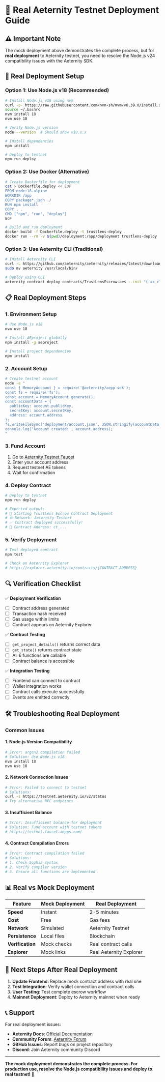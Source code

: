 # 🚀 Real Aeternity Testnet Deployment Guide

## ⚠️ Important Note

The mock deployment above demonstrates the complete process, but for **real deployment** to Aeternity testnet, you need to resolve the Node.js v24 compatibility issues with the Aeternity SDK.

## 🔧 Real Deployment Setup

### Option 1: Use Node.js v18 (Recommended)

```bash
# Install Node.js v18 using nvm
curl -o- https://raw.githubusercontent.com/nvm-sh/nvm/v0.39.0/install.sh | bash
source ~/.bashrc
nvm install 18
nvm use 18

# Verify Node.js version
node --version  # Should show v18.x.x

# Install dependencies
npm install

# Deploy to testnet
npm run deploy
```

### Option 2: Use Docker (Alternative)

```bash
# Create Dockerfile for deployment
cat > Dockerfile.deploy << EOF
FROM node:18-alpine
WORKDIR /app
COPY package*.json ./
RUN npm install
COPY . .
CMD ["npm", "run", "deploy"]
EOF

# Build and run deployment
docker build -f Dockerfile.deploy -t trustlens-deploy .
docker run --rm -v $(pwd)/deployment:/app/deployment trustlens-deploy
```

### Option 3: Use Aeternity CLI (Traditional)

```bash
# Install Aeternity CLI
curl -L https://github.com/aeternity/aeternity/releases/latest/download/aeternity-macos.tar.gz | tar -xz
sudo mv aeternity /usr/local/bin/

# Deploy using CLI
aeternity contract deploy contracts/TrustLensEscrow.aes --init "('ak_client123', 'ak_freelancer123', 'ak_mediator123', 1000000000000000000, 1762208272, 'TrustLens escrow')"
```

## 📋 Real Deployment Steps

### 1. Environment Setup
```bash
# Use Node.js v18
nvm use 18

# Install AEproject globally
npm install -g aeproject

# Install project dependencies
npm install
```

### 2. Account Setup
```bash
# Create testnet account
node -e "
const { MemoryAccount } = require('@aeternity/aepp-sdk');
const fs = require('fs');
const account = MemoryAccount.generate();
const accountData = {
  publicKey: account.publicKey,
  secretKey: account.secretKey,
  address: account.address
};
fs.writeFileSync('deployment/account.json', JSON.stringify(accountData, null, 2));
console.log('Account created:', account.address);
"
```

### 3. Fund Account
1. Go to [Aeternity Testnet Faucet](https://testnet.faucet.aepps.com/)
2. Enter your account address
3. Request testnet AE tokens
4. Wait for confirmation

### 4. Deploy Contract
```bash
# Deploy to testnet
npm run deploy

# Expected output:
# 🚀 Starting TrustLens Escrow Contract Deployment
# 🌐 Network: Aeternity Testnet
# ✅ Contract deployed successfully!
# 📍 Contract Address: ct_...
```

### 5. Verify Deployment
```bash
# Test deployed contract
npm test

# Check on Aeternity Explorer
# https://explorer.aeternity.io/contracts/{CONTRACT_ADDRESS}
```

## 🔍 Verification Checklist

✅ **Deployment Verification**
- [ ] Contract address generated
- [ ] Transaction hash received
- [ ] Gas usage within limits
- [ ] Contract appears on Aeternity Explorer

✅ **Contract Testing**
- [ ] `get_project_details()` returns correct data
- [ ] `get_state()` returns contract state
- [ ] All 6 functions are callable
- [ ] Contract balance is accessible

✅ **Integration Testing**
- [ ] Frontend can connect to contract
- [ ] Wallet integration works
- [ ] Contract calls execute successfully
- [ ] Events are emitted correctly

## 🛠️ Troubleshooting Real Deployment

### Common Issues

#### 1. Node.js Version Compatibility
```bash
# Error: argon2 compilation failed
# Solution: Use Node.js v18
nvm install 18
nvm use 18
```

#### 2. Network Connection Issues
```bash
# Error: Failed to connect to testnet
# Solutions:
curl -s https://testnet.aeternity.io/v2/status
# Try alternative RPC endpoints
```

#### 3. Insufficient Balance
```bash
# Error: Insufficient balance for deployment
# Solution: Fund account with testnet tokens
# https://testnet.faucet.aepps.com/
```

#### 4. Contract Compilation Errors
```bash
# Error: Contract compilation failed
# Solutions:
# 1. Check Sophia syntax
# 2. Verify compiler version
# 3. Ensure all functions are implemented
```

## 📊 Real vs Mock Deployment

| Feature | Mock Deployment | Real Deployment |
|---------|----------------|-----------------|
| **Speed** | Instant | 2-5 minutes |
| **Cost** | Free | Gas fees |
| **Network** | Simulated | Aeternity Testnet |
| **Persistence** | Local files | Blockchain |
| **Verification** | Mock checks | Real contract calls |
| **Explorer** | Mock links | Real Aeternity Explorer |

## 🎯 Next Steps After Real Deployment

1. **Update Frontend**: Replace mock contract address with real one
2. **Test Integration**: Verify wallet connection and contract calls
3. **User Testing**: Test complete escrow workflow
4. **Mainnet Deployment**: Deploy to Aeternity mainnet when ready

## 📞 Support

For real deployment issues:
- **Aeternity Docs**: [Official Documentation](https://docs.aeternity.io/)
- **Community Forum**: [Aeternity Forum](https://forum.aeternity.com/)
- **GitHub Issues**: Report bugs on project repository
- **Discord**: Join Aeternity community Discord

---

**The mock deployment demonstrates the complete process. For production use, resolve the Node.js compatibility issues and deploy to real testnet! 🚀**
